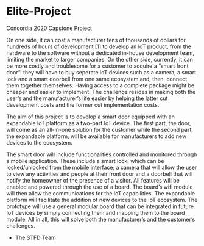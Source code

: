 # Elite-Project
Concordia 2020 Capstone Project

On one side, it can cost a manufacturer tens of thousands of dollars for hundreds of hours of development [1] to develop an IoT product, from the hardware to the software without a dedicated in-house development team, limiting the market to larger companies. On the other side, currently, it can be more costly and troublesome for a customer to acquire a “smart front door”: they will have to buy seperate IoT devices such as a camera, a smart lock and a smart doorbell from one same ecosystem and, then, connect them together themselves. Having access to a complete package might be cheaper and easier to implement. The challenge resides in making both the user’s and the manufacturer’s life easier by helping the latter cut development costs and the former cut implementation costs. 

The aim of this project is to develop a smart door equipped with an expandable IoT platform as a two-part IoT device. The first part, the door, will come as an all-in-one solution for the customer while the second part, the expandable platform, will be available for manufacturers to add new devices to the ecosystem.

The smart door will include functionalities controlled and monitored through a mobile application. These include a smart lock, which can be locked/unlocked from the mobile interface; a camera that will allow the user to view any activities and people at their front door and a doorbell that will notify the homeowner of the presence of a visitor. All features will be enabled and powered through the use of a board. The board’s wifi module will then allow the communications for the IoT capabilities. The expandable platform will facilitate the addition of new devices to the IoT ecosystem. The prototype will use a general modular board that can be integrated in future IoT devices by simply connecting them and mapping them to the board module. All in all, this will solve both the manufacturer’s and the customer’s challenges.

- The STFD Team

